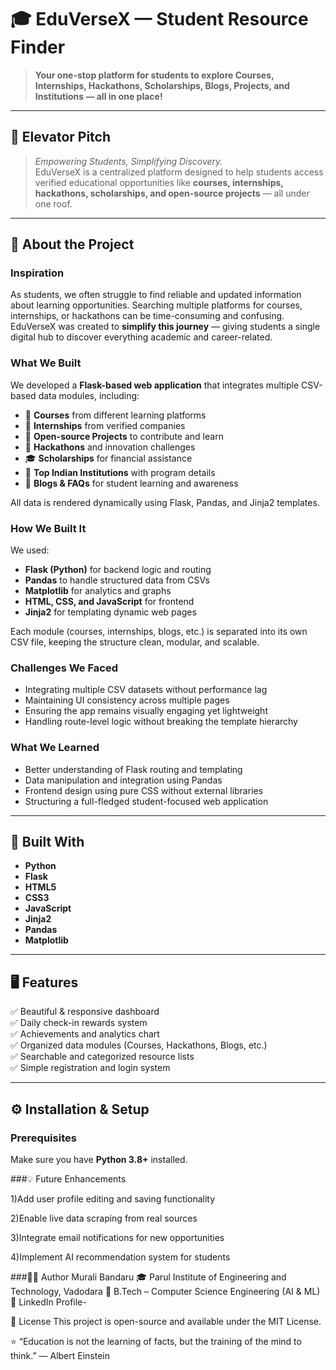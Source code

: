 # 🎓 EduVerseX — Student Resource Finder

> **Your one-stop platform for students to explore Courses, Internships, Hackathons, Scholarships, Blogs, Projects, and Institutions — all in one place!**
---

## 🚀 Elevator Pitch
> *Empowering Students, Simplifying Discovery.*  
EduVerseX is a centralized platform designed to help students access verified educational opportunities like **courses, internships, hackathons, scholarships, and open-source projects** — all under one roof.

---

## 🧠 About the Project

### Inspiration
As students, we often struggle to find reliable and updated information about learning opportunities. Searching multiple platforms for courses, internships, or hackathons can be time-consuming and confusing.  
EduVerseX was created to **simplify this journey** — giving students a single digital hub to discover everything academic and career-related.

### What We Built
We developed a **Flask-based web application** that integrates multiple CSV-based data modules, including:
- 📘 **Courses** from different learning platforms  
- 💼 **Internships** from verified companies  
- 🧩 **Open-source Projects** to contribute and learn  
- 🎯 **Hackathons** and innovation challenges  
- 🎓 **Scholarships** for financial assistance  
- 🏫 **Top Indian Institutions** with program details  
- 📰 **Blogs & FAQs** for student learning and awareness  

All data is rendered dynamically using Flask, Pandas, and Jinja2 templates.

### How We Built It
We used:
- **Flask (Python)** for backend logic and routing  
- **Pandas** to handle structured data from CSVs  
- **Matplotlib** for analytics and graphs  
- **HTML, CSS, and JavaScript** for frontend  
- **Jinja2** for templating dynamic web pages  

Each module (courses, internships, blogs, etc.) is separated into its own CSV file, keeping the structure clean, modular, and scalable.

### Challenges We Faced
- Integrating multiple CSV datasets without performance lag  
- Maintaining UI consistency across multiple pages  
- Ensuring the app remains visually engaging yet lightweight  
- Handling route-level logic without breaking the template hierarchy  

### What We Learned
- Better understanding of Flask routing and templating  
- Data manipulation and integration using Pandas  
- Frontend design using pure CSS without external libraries  
- Structuring a full-fledged student-focused web application  

---

## 🧰 Built With
- **Python**
- **Flask**
- **HTML5**
- **CSS3**
- **JavaScript**
- **Jinja2**
- **Pandas**
- **Matplotlib**

---

## 🖥️ Features
✅ Beautiful & responsive dashboard  
✅ Daily check-in rewards system  
✅ Achievements and analytics chart  
✅ Organized data modules (Courses, Hackathons, Blogs, etc.)  
✅ Searchable and categorized resource lists  
✅ Simple registration and login system  

---

## ⚙️ Installation & Setup

### Prerequisites
Make sure you have **Python 3.8+** installed.

###💡 Future Enhancements

1)Add user profile editing and saving functionality

2)Enable live data scraping from real sources

3)Integrate email notifications for new opportunities

4)Implement AI recommendation system for students

###👨‍💻 Author
Murali Bandaru
🎓 Parul Institute of Engineering and Technology, Vadodara
📘 B.Tech – Computer Science Engineering (AI & ML)
🔗 LinkedIn Profile-

🏁 License
This project is open-source and available under the MIT License.

⭐ “Education is not the learning of facts, but the training of the mind to think.” — Albert Einstein
